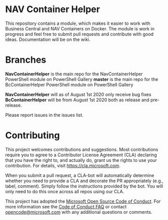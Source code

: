 # NAV Container Helper

This repository contains a module, which makes it easier to work with Business Central and NAV Containers on Docker.
The module is work in progress and feel free to submit pull requests and contribute with good ideas.
Documentation will be on the wiki.

# Branches

**NavContainerHelper** is the main repo for the NavContainerHelper PowerShell module on PowerShell Gallery
**master** is the main repo for the BcContainerHelper PowerShell module on PowerShell Gallery

**NavContainerHelper** will as of August 1st 2020 only receive bug fixes
**BcContainerHelper** will be from August 1st 2020 both as release and pre-release.

Please report issues in the issues list.

# Contributing

This project welcomes contributions and suggestions.  Most contributions require you to agree to a
Contributor License Agreement (CLA) declaring that you have the right to, and actually do, grant us
the rights to use your contribution. For details, visit https://cla.microsoft.com.

When you submit a pull request, a CLA-bot will automatically determine whether you need to provide
a CLA and decorate the PR appropriately (e.g., label, comment). Simply follow the instructions
provided by the bot. You will only need to do this once across all repos using our CLA.

This project has adopted the [Microsoft Open Source Code of Conduct](https://opensource.microsoft.com/codeofconduct/).
For more information see the [Code of Conduct FAQ](https://opensource.microsoft.com/codeofconduct/faq/) or
contact [opencode@microsoft.com](mailto:opencode@microsoft.com) with any additional questions or comments.
